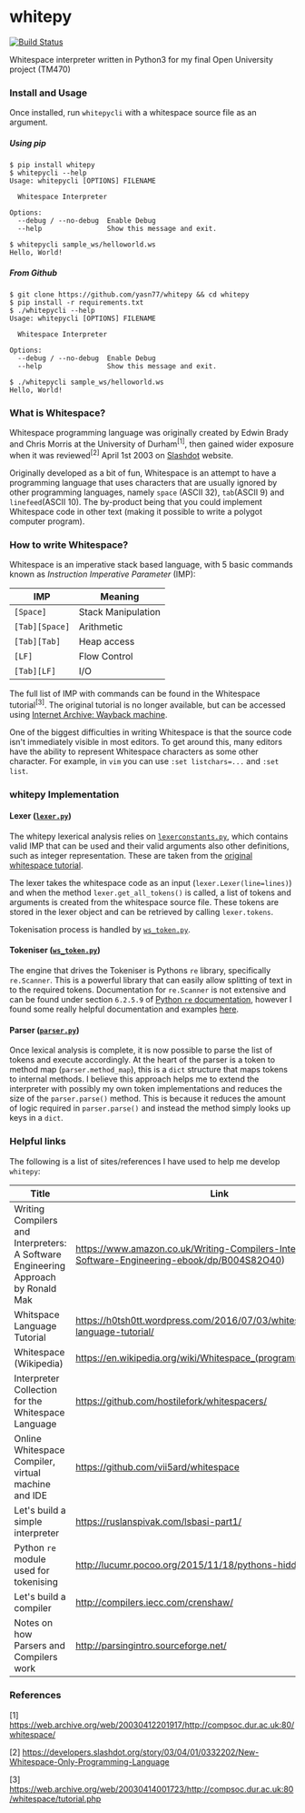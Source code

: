 # whitepy

[![Build Status](https://travis-ci.org/yasn77/whitepy.svg?branch=master)](https://travis-ci.org/yasn77/whitepy)

Whitespace interpreter written in Python3 for my final Open University project (TM470)

### Install and Usage

Once installed, run `whitepycli` with a whitespace source file as an argument.

##### Using pip

```shell
$ pip install whitepy
$ whitepycli --help
Usage: whitepycli [OPTIONS] FILENAME

  Whitespace Interpreter

Options:
  --debug / --no-debug  Enable Debug
  --help                Show this message and exit.
  
$ whitepycli sample_ws/helloworld.ws 
Hello, World!
```

##### From Github

```shell
$ git clone https://github.com/yasn77/whitepy && cd whitepy
$ pip install -r requirements.txt
$ ./whitepycli --help
Usage: whitepycli [OPTIONS] FILENAME

  Whitespace Interpreter

Options:
  --debug / --no-debug  Enable Debug
  --help                Show this message and exit.
  
$ ./whitepycli sample_ws/helloworld.ws 
Hello, World!
```

### What is Whitespace?

Whitespace programming language was originally created by Edwin Brady and Chris Morris at the University of Durham<sup>[1]</sup>, then gained wider exposure when it was reviewed<sup>[2]</sup> April 1st 2003 on [Slashdot](https://slashdot.org) website.

Originally developed as a bit of fun, Whitespace is an attempt to have a programming language that uses characters that are usually ignored by other programming languages, namely `space` (ASCII 32), `tab`(ASCII 9) and `linefeed`(ASCII 10). The by-product being that you could implement Whitespace code in other text (making it possible to write a polygot computer program).

### How to write Whitespace?

Whitespace is an imperative stack based language, with 5 basic commands known as _Instruction Imperative Parameter_ (IMP):

| IMP            | Meaning            |
| -------------- | ------------------ |
| `[Space]`      | Stack Manipulation |
| `[Tab][Space]` | Arithmetic         |
| `[Tab][Tab]`   | Heap access        |
| `[LF]`         | Flow Control       |
| `[Tab][LF]`    | I/O                |

The full list of IMP with commands can be found in the Whitespace tutorial<sup>[3]</sup>. The original tutorial is no longer available, but can be accessed using [Internet Archive:  Wayback machine](http://archive.org/web/).

One of the biggest difficulties in writing Whitespace is that the source code isn't immediately visible in most editors. To get around this, many editors have the ability to represent Whitespace characters as some other character. For example, in `vim` you can use `:set listchars=...` and `:set list`.

### whitepy Implementation

#### Lexer ([`lexer.py`](whitepy/lexer.py))

The whitepy lexerical analysis relies on [`lexerconstants.py`](whitepy/lexerconstants.py), which contains valid IMP that can be used and their valid arguments also other definitions, such as integer representation. These are taken from the [original whitespace tutorial](https://web.archive.org/web/20030414001723/http://compsoc.dur.ac.uk:80/whitespace/tutorial.php).

The lexer takes the whitespace code as an input (`lexer.Lexer(line=lines)`) and when the method `lexer.get_all_tokens()` is called, a list of tokens and arguments is created from the whitespace source file. These tokens are stored in the lexer object and can be retrieved by calling `lexer.tokens`.

Tokenisation process is handled by [`ws_token.py`](whitepy/ws_token.py).

#### Tokeniser ([`ws_token.py`](whitepy/ws_token.py))

The engine that drives the Tokeniser is Pythons `re` library, specifically `re.Scanner`. This is a powerful library that can easily allow splitting of text in to the required tokens. Documentation for `re.Scanner` is not extensive and can be found under section `6.2.5.9` of [Python `re` documentation](https://docs.python.org/3.2/library/re.html#writing-a-tokenizer), however I found some really helpful documentation and examples [here](http://lucumr.pocoo.org/2015/11/18/pythons-hidden-re-gems/).

#### Parser ([`parser.py`](whitepy/parser.py))

Once lexical analysis is complete, it is now possible to parse the list of tokens and execute accordingly. At the heart of the parser is a token to method map (`parser.method_map`), this is a `dict` structure that maps tokens to internal methods. I believe this approach helps me to extend the interpreter with possibly my own token implementations and reduces the size of the `parser.parse()` method. This is because it reduces the amount of logic required in `parser.parse()` and instead the method simply looks up keys in a `dict`.

### Helpful links

The following is a list of sites/references I have used to help me develop `whitepy`:

| Title                                    | Link                                     |
| ---------------------------------------- | ---------------------------------------- |
| Writing Compilers and Interpreters: A Software Engineering Approach by Ronald Mak | https://www.amazon.co.uk/Writing-Compilers-Interpreters-Software-Engineering-ebook/dp/B004S82O40) |
| Whitspace Language Tutorial              | https://h0tsh0tt.wordpress.com/2016/07/03/whitespace-language-tutorial/ |
| Whitespace (Wikipedia)                   | https://en.wikipedia.org/wiki/Whitespace_(programming_language) |
| Interpreter Collection for the Whitespace Language | https://github.com/hostilefork/whitespacers/ |
| Online Whitespace Compiler, virtual machine and IDE | https://github.com/vii5ard/whitespace    |
| Let's build a simple interpreter         | https://ruslanspivak.com/lsbasi-part1/   |
| Python `re` module used for tokenising   | http://lucumr.pocoo.org/2015/11/18/pythons-hidden-re-gems/ |
| Let's build a compiler                   | http://compilers.iecc.com/crenshaw/      |
| Notes on how Parsers and Compilers work  | http://parsingintro.sourceforge.net/     |

### References

[1] https://web.archive.org/web/20030412201917/http://compsoc.dur.ac.uk:80/whitespace/

[2] https://developers.slashdot.org/story/03/04/01/0332202/New-Whitespace-Only-Programming-Language

[3] https://web.archive.org/web/20030414001723/http://compsoc.dur.ac.uk:80/whitespace/tutorial.php


